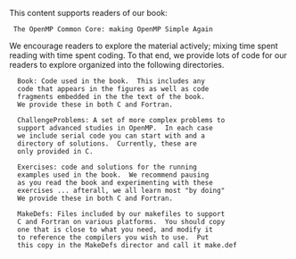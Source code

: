 
This content supports readers of our book:

     The OpenMP Common Core: making OpenMP Simple Again

We encourage readers to explore the material actively; mixing
time spent reading with time spent coding.   To that end, we
provide lots of code for our readers to explore organized into
the following directories.

      Book: Code used in the book.  This includes any
      code that appears in the figures as well as code
      fragments embedded in the the text of the book.
      We provide these in both C and Fortran.

      ChallengeProblems: A set of more complex problems to
      support advanced studies in OpenMP.  In each case
      we include serial code you can start with and a
      directory of solutions.  Currently, these are
      only provided in C.

      Exercises: code and solutions for the running 
      examples used in the book.  We recommend pausing 
      as you read the book and experimenting with these
      exercises ... afterall, we all learn most "by doing"
      We provide these in both C and Fortran.
      
      MakeDefs: Files included by our makefiles to support
      C and Fortran on various platforms.  You should copy
      one that is close to what you need, and modify it
      to reference the compilers you wish to use.  Put
      this copy in the MakeDefs director and call it make.def

